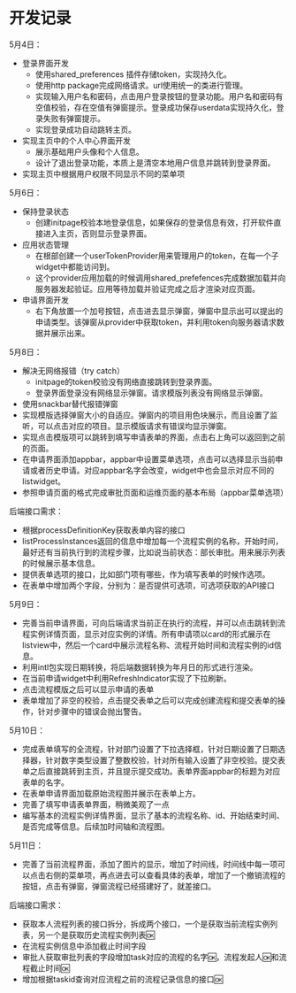 # 开发记录

5月4日：

- 登录界面开发
  - 使用shared_preferences 插件存储token，实现持久化。
  - 使用http package完成网络请求。url使用统一的类进行管理。
  - 实现输入用户名和密码，点击用户登录按钮的登录功能。用户名和密码有空值校验，存在空值有弹窗提示。登录成功保存userdata实现持久化，登录失败有弹窗提示。
  - 实现登录成功自动跳转主页。
- 实现主页中的个人中心界面开发
  - 展示基础用户头像和个人信息。
  - 设计了退出登录功能，本质上是清空本地用户信息并跳转到登录界面。
- 实现主页中根据用户权限不同显示不同的菜单项

5月6日：

- 保持登录状态
  - 创建initpage校验本地登录信息，如果保存的登录信息有效，打开软件直接进入主页，否则显示登录界面。
- 应用状态管理
  - 在根部创建一个userTokenProvider用来管理用户的token，在每一个子widget中都能访问到。
  - 这个provider应用加载的时候调用shared_prefefences完成数据加载并向服务器发起验证。应用等待加载并验证完成之后才渲染对应页面。
- 申请界面开发
  - 右下角放置一个加号按钮，点击进去显示弹窗，弹窗中显示出可以提出的申请类型。该弹窗从provider中获取token，并利用token向服务器请求数据并展示出来。

5月8日：

- 解决无网络报错（try catch）
  - initpage的token校验没有网络直接跳转到登录界面。
  - 登录界面登录没有网络显示弹窗。请求模版列表没有网络显示弹窗。
- 使用snackbar替代报错弹窗
- 实现模版选择弹窗大小的自适应。弹窗内的项目用色块展示，而且设置了监听，可以点击对应的项目。显示模版请求有错误均显示弹窗。
- 实现点击模版项可以跳转到填写申请表单的界面，点击右上角可以返回到之前的页面。
- 在申请界面添加appbar，appbar中设置菜单选项，点击可以选择显示当前申请或者历史申请。对应appbar名字会改变，widget中也会显示对应不同的listwidget。
- 参照申请页面的格式完成审批页面和运维页面的基本布局（appbar菜单选项）

后端接口需求：

- 根据processDefinitionKey获取表单内容的接口
- listProcessInstances返回的信息中增加每一个流程实例的名称，开始时间，最好还有当前执行到的流程步骤，比如说当前状态：部长审批。用来展示列表的时候展示基本信息。
- 提供表单选项的接口，比如部门项有哪些，作为填写表单的时候作选项。
- 在表单中增加两个字段，分别为：是否提供可选项，可选项获取的API接口

5月9日：

- 完善当前申请界面，可向后端请求当前正在执行的流程，并可以点击跳转到流程实例详情页面，显示对应实例的详情。所有申请项以card的形式展示在listview中，然后一个card中展示流程名称、流程开始时间和流程实例的id信息。
- 利用intl包实现日期转换，将后端数据转换为年月日的形式进行渲染。
- 在当前申请widget中利用RefreshIndicator实现了下拉刷新。
- 点击流程模版之后可以显示申请的表单
- 表单增加了非空的校验，点击提交表单之后可以完成创建流程和提交表单的操作，针对步骤中的错误会抛出警告。

5月10日：

- 完成表单填写的全流程，针对部门设置了下拉选择框，针对日期设置了日期选择器，针对数字类型设置了整数校验，针对所有输入设置了非空校验。提交表单之后直接跳转到主页，并且提示提交成功。表单界面appbar的标题为对应表单的名字。
- 在表单申请界面加载原始流程图并展示在表单上方。
- 完善了填写申请表单界面，稍微美观了一点
- 编写基本的流程实例详情界面，显示了基本的流程名称、id、开始结束时间、是否完成等信息。后续加时间轴和流程图。

5月11日：

- 完善了当前流程界面，添加了图片的显示，增加了时间线，时间线中每一项可以点击右侧的菜单项，再点进去可以查看具体的表单，增加了一个撤销流程的按钮，点击有弹窗，弹窗流程已经搭建好了，就差接口。

后端接口需求：

- 获取本人流程列表的接口拆分，拆成两个接口，一个是获取当前流程实例列表，另一个是获取历史流程实例列表🆗
- 在流程实例信息中添加截止时间字段
- 审批人获取审批列表的字段增加task对应的流程的名字🆗，流程发起人🆗和流程截止时间🆗
- 增加根据taskid查询对应流程之前的流程记录信息的接口🆗

